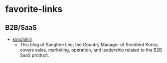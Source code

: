 # favorite-links

## B2B/SaaS
- [kimchihill](https://kimchihill.com)
  - This blog of Sanghee Lee, the Country Manager of Sendbird Korea, covers sales, marketing, operation, and leadership related to the B2B SaaS product.
